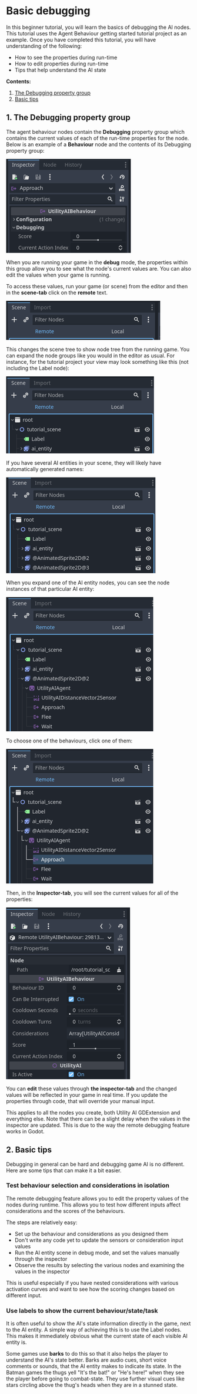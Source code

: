 # Basic debugging

In this beginner tutorial, you will learn the basics of debugging the AI nodes. This tutorial uses the Agent Behaviour getting started tutorial project as an example. Once you have completed this tutorial, you will have understanding of the following:

 * How to see the properties during run-time
 * How to edit properties during run-time
 * Tips that help understand the AI state


**Contents:**

 1. [The Debugging property group](Basic_debugging.md#1-the-debugging-property-group)
 2. [Basic tips](Basic_debugging.md#2-basic-tips)



## 1. The Debugging property group

The agent behaviour nodes contain the **Debugging** property group which contains the current values of each of the run-time properties for the node. Below is an example of a **Behaviour** node and the contents of its Debugging property group:

![Debugging properties of a Behaviour node](images/getting_started_debugging_1.png)

When you are running your game in the **debug** mode, the properties within this group allow you to see what the node's current values are. You can also edit the values when your game is running.

To access these values, run your game (or scene) from the editor and then in the **scene-tab** click on the **remote** text.

![Going to remote-debug mode](images/getting_started_debugging_2.png)

This changes the scene tree to show node tree from the running game. You can expand the node groups like you would in the editor as usual. For instance, for the tutorial project your view may look something like this (not including the Label node):

![Nodes in the debug view](images/getting_started_debugging_3.png)

If you have several AI entities in your scene, they will likely have automatically generated names:

![Many nodes in the debug view](images/getting_started_debugging_4.png)

When you expand one of the AI entity nodes, you can see the node instances of that particular AI entity:

![Child nodes of the AI entity](images/getting_started_debugging_5.png)

To choose one of the behaviours, click one of them:

![Choosing a behaviour for debugging](images/getting_started_debugging_6.png)

Then, in the **Inspector-tab**, you will see the current values for all of the properties:

![The content in the inspector](images/getting_started_debugging_7.png)

You can **edit** these values through **the inspector-tab** and the changed values will be reflected in your game in real time. If you update the properties through code, that will override your manual input.  

This applies to all the nodes you create, both Utility AI GDExtension and everything else. Note that there can be a slight delay when the values in the inspector are updated. This is due to the way the remote debugging feature works in Godot.


## 2. Basic tips

Debugging in general can be hard and debugging game AI is no different. Here are some tips that can make it a bit easier. 


### Test behaviour selection and considerations in isolation

The remote debugging feature allows you to edit the property values of the nodes during runtime. This allows you to test how different inputs affect considerations and the scores of the behaviours. 

The steps are relatively easy: 
 * Set up the behaviour and considerations as you designed them
 * Don't write any code yet to update the sensors or consideration input values
 * Run the AI entity scene in debug mode, and set the values manually through the inspector
 * Observe the results by selecting the various nodes and examining the values in the inspector

This is useful especially if you have nested considerations with various activation curves and want to see how the scoring changes based on different input.


### Use labels to show the current behaviour/state/task

It is often useful to show the AI's state information directly in the game, next to the AI entity. A simple way of achieving this is to use the Label nodes. This makes it immediately obvious what the current state of each visible AI entity is. 

Some games use **barks** to do this so that it also helps the player to understand the AI's state better. Barks are audio cues, short voice comments or sounds, that the AI entity makes to indicate its state. In the Batman games the thugs yell "It's the bat!" or "He's here!" when they see the player before going to combat-state. They use further visual cues like stars circling above the thug's heads when they are in a stunned state. 



